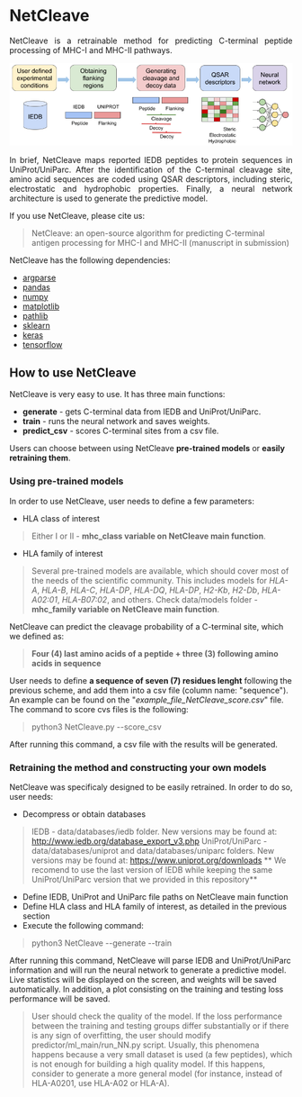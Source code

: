 # NetCleave

<p align="justify">
NetCleave is a retrainable method for predicting C-terminal peptide processing of MHC-I and MHC-II pathways.
</p>

<p align="center">
<img src="images/draw_scheme_method.png" width="600">
</p>

<p align="justify">
In brief, NetCleave maps reported IEDB peptides to protein sequences in UniProt/UniParc. After the identification of the C-terminal cleavage site, amino acid sequences are coded using QSAR descriptors, including steric, electrostatic and hydrophobic properties. Finally, a neural network architecture is used to generate the predictive model.
</p>

If you use NetCleave, please cite us:

> NetCleave: an open-source algorithm for predicting C-terminal antigen processing for MHC-I and MHC-II (manuscript in submission)

NetCleave has the following dependencies:

- [argparse](https://docs.python.org/3/library/argparse.html)
- [pandas](https://pandas.pydata.org/)
- [numpy](https://numpy.org/)
- [matplotlib](https://matplotlib.org/)
- [pathlib](https://docs.python.org/3/library/pathlib.html)
- [sklearn](https://scikit-learn.org/stable/)
- [keras](https://keras.io/)
- [tensorflow](https://www.tensorflow.org/)

## How to use NetCleave

<p align="justify">
NetCleave is very easy to use. It has three main functions:

- **generate** - gets C-terminal data from IEDB and UniProt/UniParc.
- **train** - runs the neural network and saves weights.
- **predict_csv** - scores C-terminal sites from a csv file.

Users can choose between using NetCleave **pre-trained models** or **easily retraining them**.
</p>

### Using pre-trained models

<p align="justify">
In order to use NetCleave, user needs to define a few parameters:

- HLA class of interest
> Either I or II - **mhc_class variable on NetCleave main function**.
- HLA family of interest
> Several pre-trained models are available, which should cover most of the needs of the scientific community. This includes models for *HLA-A*, *HLA-B*, *HLA-C*, *HLA-DP*, *HLA-DQ*, *HLA-DP*, *H2-Kb*, *H2-Db*, *HLA-A02:01*, *HLA-B07:02*, and others. Check data/models folder - **mhc_family variable on NetCleave main function**.

NetCleave can predict the cleavage probability of a C-terminal site, which we defined as:

> **Four (4) last amino acids of a peptide + three (3) following amino acids in sequence**

User needs to define **a sequence of seven (7) residues lenght** following the previous scheme, and add them into a csv file (column name: "sequence"). An example can be found on the "*example_file_NetCleave_score.csv*" file. The command to score cvs files is the following:

> python3 NetCleave.py --score_csv

After running this command, a csv file with the results will be generated.
</p>

### Retraining the method and constructing your own models

<p align="justify">
NetCleave was specificaly designed to be easily retrained. In order to do so, user needs:

- Decompress or obtain databases
> IEDB - data/databases/iedb folder. New versions may be found at: http://www.iedb.org/database_export_v3.php
> UniProt/UniParc - data/databases/uniprot and data/databases/uniparc folders. New versions may be found at: https://www.uniprot.org/downloads
 ** We recomend to use the last version of IEDB while keeping the same UniProt/UniParc version that we provided in this repository**

- Define IEDB, UniProt and UniParc file paths on NetCleave main function
- Define HLA class and HLA family of interest, as detailed in the previous section
- Execute the following command:
> python3 NetCleave --generate --train

After running this command, NetCleave will parse IEDB and UniProt/UniParc information and will run the neural network to generate a predictive model. Live statistics will be displayed on the screen, and weights will be saved automatically. In addition, a plot consisting on the training and testing loss performance will be saved.

> User should check the quality of the model. If the loss performance between the training and testing groups differ substantially or if there is any sign of overfitting, the user should modify predictor/ml_main/run_NN.py script. Usually, this phenomena happens because a very small dataset is used (a few peptides), which is not enough for building a high quality model. If this happens, consider to generate a more general model (for instance, instead of HLA-A0201, use HLA-A02 or HLA-A).

</p>



